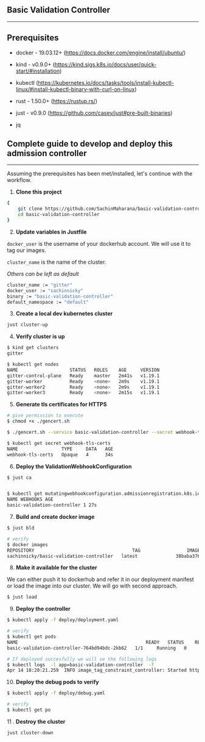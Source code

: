 ## Basic Validation Controller

---

## Prerequisites

- docker - 19.03.12+ (https://docs.docker.com/engine/install/ubuntu/)

* kind - v0.9.0+ (https://kind.sigs.k8s.io/docs/user/quick-start/#installation)

* kubectl (https://kubernetes.io/docs/tasks/tools/install-kubectl-linux/#install-kubectl-binary-with-curl-on-linux)

* rust - 1.50.0+ (https://rustup.rs/)

- just - v0.9.0 (https://github.com/casey/just#pre-built-binaries)

* jq

## Complete guide to develop and deploy this admission controller

---

Assuming the prerequisites has been met/installed, let's continue with the workflow.

1. **Clone this project**

```bash
{
    git clone https://github.com/SachinMaharana/basic-validation-controller
    cd basic-validation-controller
}
```

2. **Update variables in Justfile**

`docker_user` is the username of your dockerhub account. We will use it to tag our images.

`cluster_name` is the name of the cluster.

_Others can be left as default_

```bash
cluster_name := "gitter"
docker_user := "sachinnicky"
binary := "basic-validation-controller"
default_namespace := "default"
```

3. **Create a local dev kubernetes cluster**

```bash
just cluster-up
```

4. **Verify cluster is up**

```bash
$ kind get clusters
gitter

$ kubectl get nodes
NAME                   STATUS   ROLES    AGE     VERSION
gitter-control-plane   Ready    master   2m41s   v1.19.1
gitter-worker          Ready    <none>   2m9s    v1.19.1
gitter-worker2         Ready    <none>   2m9s    v1.19.1
gitter-worker3         Ready    <none>   2m15s   v1.19.1
```

5. **Generate tls certificates for HTTPS**

```bash
# give permission to execute
$ chmod +x ./gencert.sh

$ ./gencert.sh --service basic-validation-controller --secret webhook-tls-certs --namespace default

$ kubectl get secret webhook-tls-certs
NAME                TYPE     DATA   AGE
webhook-tls-certs   Opaque   4      34s
```

6. **Deploy the ValidationWebhookConfiguration**

```bash
$ just ca


$ kubectl get mutatingwebhookconfiguration.admissionregistration.k8s.io
NAME WEBHOOKS AGE
basic-validation-controller 1 27s

```

7. **Build and create docker image**

```bash
$ just bld

# verify
$ docker images
REPOSITORY                                    TAG                 IMAGE ID            CREATED             SIZE
sachinnicky/basic-validation-controller   latest              38baba376694        1 hours ago         98.8MB
```

8. **Make it available for the cluster**

We can either push it to dockerhub and refer it in our deployment manifest or load the image into our cluster. We will go with second approach.

```bash
$ just load
```

9. **Deploy the controller**

```bash
$ kubectl apply -f deploy/deployment.yaml

# verify
$ kubectl get pods
NAME                                               READY   STATUS    RESTARTS   AGE
basic-validation-controller-764bd94bdc-2kb62   1/1     Running   0          82s

# If deployed succesfully we will se the following logs
$ kubectl logs  -l app=basic-validation-controller  -f
Apr 14 18:20:21.259  INFO image_tag_constraint_controller: Started http server: 127.0.0.1:8443
```

10. **Deploy the debug pods to verify**

```bash
$ kubectl apply -f deploy/debug.yaml

# verify
$ kubectl get po
```

11 . **Destroy the cluster**

```bash
just cluster-down
```
